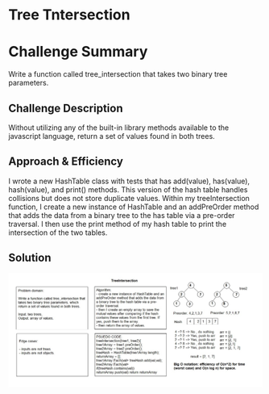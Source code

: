 # Tree Tntersection

# Challenge Summary

Write a function called tree_intersection that takes two binary tree parameters.

## Challenge Description

Without utilizing any of the built-in library methods available to the javascript language, return a set of values found in both trees.

## Approach & Efficiency

I wrote a new HashTable class with tests that has add(value), has(value), hash(value), and print() methods. This version of the hash table handles collisions but does not store duplicate values.
Within my treeIntersection function, I create a new instance of HashTable and an addPreOrder method that adds the data from a binary tree to the has table via a pre-order traversal.
I then use the print method of my hash table to print the intersection of the two tables.

## Solution

![](../../assets/intersection.JPG)